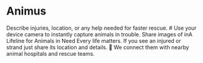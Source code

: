 # Animus
Describe injuries, location, or any help needed for faster rescue. # Use your device camera to instantly capture animals in trouble. Share images of inA Lifeline for Animals in Need Every life matters.  If you see an injured or strand just share its location and details. 🏥 We connect them with nearby animal hospitals and rescue teams.
